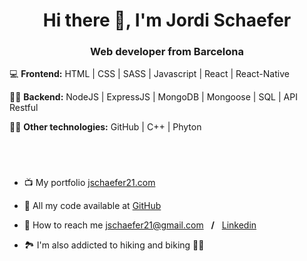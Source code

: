 <h1 align="center"> Hi there 👋, I'm Jordi Schaefer </h1>
<h3 align="center"> Web developer from Barcelona </h3>

💻 **Frontend:** HTML | CSS | SASS | Javascript | React | React-Native

👨‍💻 **Backend:** NodeJS | ExpressJS | MongoDB | Mongoose | SQL | API Restful

🕵️‍♂️ **Other technologies:** GitHub | C++ | Phyton

&nbsp;

#
[jschaefer21.com]: https://www.jschaefer21.com
- 📺 My portfolio [jschaefer21.com]

[GitHub]: https://github.com/JSchaefer21
- 🔧 All my code available at [GitHub]

[Linkedin]: https://www.linkedin.com/in/jordi-schaefer/
- 📮 How to reach me jschaefer21@gmail.com &nbsp;&nbsp;**/**&nbsp;&nbsp; [Linkedin]

- 🏞 I'm also addicted to hiking and biking 🚵‍♀️



<!--
**JSchaefer21/JSchaefer21** is a ✨ _special_ ✨ repository because its `README.md` (this file) appears on your GitHub profile.

Here are some ideas to get you started:

- 🔭 I’m currently working on ...
- 🌱 I’m currently learning ...
- 👯 I’m looking to collaborate on ...
- 🤔 I’m looking for help with ...
- 💬 Ask me about ...
- 📫 How to reach me: ...
- 😄 Pronouns: ...
- ⚡ Fun fact: ...
-->
